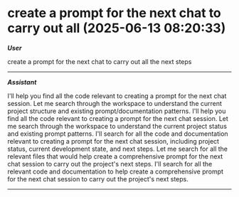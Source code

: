 <!-- Generated by SpecStory -->

# create a prompt for the next chat to carry out all (2025-06-13 08:20:33)

_**User**_

create a prompt for the next chat to carry out all the next steps

---

_**Assistant**_

I'll help you find all the code relevant to creating a prompt for the next chat session. Let me search through the workspace to understand the current project structure and existing prompt/documentation patterns. I'll help you find all the code relevant to creating a prompt for the next chat session. Let me search through the workspace to understand the current project status and existing prompt patterns. I'll search for all the code and documentation relevant to creating a prompt for the next chat session, including project status, current development state, and next steps. Let me search for all the relevant files that would help create a comprehensive prompt for the next chat session to carry out the project's next steps. I'll search for all the relevant code and documentation to help create a comprehensive prompt for the next chat session to carry out the project's next steps. 

---

